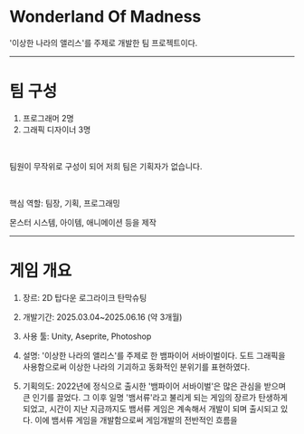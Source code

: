 
# Wonderland Of Madness
'이상한 나라의 앨리스'를 주제로 개발한 팀 프로젝트이다.

---
# 팀 구성
1. 프로그래머 2명
2. 그래픽 디자이너 3명

<br>

팀원이 무작위로 구성이 되어 저희 팀은 기획자가 없습니다.

<br>

핵심 역할: 팀장, 기획, 프로그래밍

몬스터 시스템, 아이템, 애니메이션 등을 제작

---
# 게임 개요
1. 장르: 2D 탑다운 로그라이크 탄막슈팅
   
2. 개발기간: 2025.03.04~2025.06.16 (약 3개월)
   
3. 사용 툴: Unity, Aseprite, Photoshop
   
4. 설명: '이상한 나라의 앨리스'를 주제로 한 뱀파이어 서바이벌이다. 도트 그래픽을 사용함으로써 이상한 나라의 기괴하고 동화적인 분위기를 표현하였다.
   
5. 기획의도: 2022년에 정식으로 출시한 '뱀파이어 서바이벌'은 많은 관심을 받으며 큰 인기를 끌었다. 그 이후 일명 '뱀서류'라고 불리게 되는 게임의 장르가 탄생하게 되었고, 시간이 지난 지금까지도 뱀서류 게임은 계속해서 개발이 되며 출시되고 있다. 이에 뱀서류 게임을 개발함으로써 게임개발의 전반적인 흐름을
   
